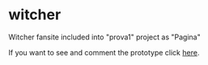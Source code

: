 # witcher
Witcher fansite included into "prova1" project as "Pagina"

If you want to see and comment the prototype click [here](https://xd.adobe.com/view/489535d8-566e-4944-a4ad-912e22453e7c-1dc6/?fullscreen&hints=off).
